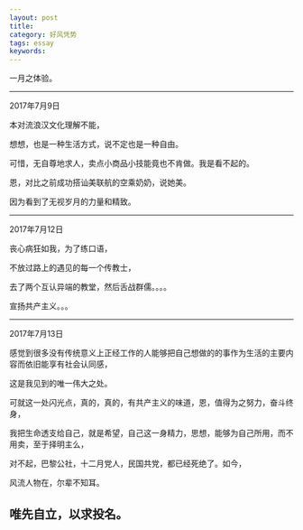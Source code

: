 ```yaml
---
layout: post
title: 
category: 好风凭势
tags: essay
keywords: 
---
```


一月之体验。

---
2017年7月9日

  本对流浪汉文化理解不能，
 
  想想，也是一种生活方式，说不定也是一种自由。
 
  可惜，无自尊地求人，卖点小商品小技能竟也不肯做。我是看不起的。
 
  恩，对比之前成功搭讪美联航的空乘奶奶，说她美。

  因为看到了无视岁月的力量和精致。

---
2017年7月12日

  丧心病狂如我，为了练口语，

  不放过路上的遇见的每一个传教士，

  去了两个互认异端的教堂，然后舌战群儒。。。。

  宣扬共产主义。。。
  
---
2017年7月13日

  感觉到很多没有传统意义上正经工作的人能够把自己想做的的事作为生活的主要内容而依旧能享有社会认同感， 

  这是我见到的唯一伟大之处。 

  可就这一处闪光点，真的，真的，有共产主义的味道，恩，值得为之努力，奋斗终身，

  我把生命透支给自己，就是希望，自己这一身精力，思想，能够为自己所用，而不用卖，至于择明主么，
  
  对不起，巴黎公社，十二月党人，民国共党，都已经死绝了。如今，

  风流人物在，尔辈不知耳。

  唯先自立，以求投名。
---










